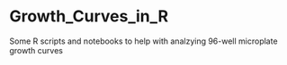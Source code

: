 # Growth_Curves_in_R
 Some R scripts and notebooks to help with analzying 96-well microplate growth curves
